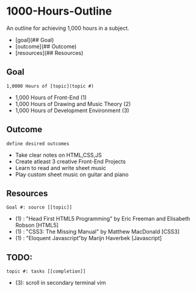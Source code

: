 # 1000-Hours-Outline
An outline for achieving 1,000 hours in a subject. 
- [goal](## Goal)
- [outcome](## Outcome)
- [resources](## Resources)


## Goal 
`1,0000 Hours of [topic](topic #)`
* 1,000 Hours of Front-End (1)
* 1,000 Hours of Drawing and Music Theory (2)
* 1,000 Hours of Development Environment (3)

## Outcome 
`define desired outcomes`
- Take clear notes on HTML,CSS,JS
- Create atleast 3 creative Front-End Projects
- Learn to read and write sheet music
- Play custom sheet music on guitar and piano

## Resources
`Goal #: source [[topic]]`
- (1) : "Head First HTML5 Programming" by Eric Freeman and Elisabeth Robson [HTML5]
- (1) : "CSS3: The Missing Manual" by Matthew MacDonald [CSS3]
- (1) : "Eloquent Javascript"by Marijn Haverbek [Javascript]


## TODO:
`topic #: tasks [[completion]]`
- (3): scroll in secondary terminal vim
